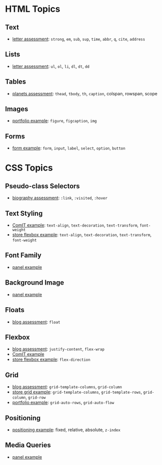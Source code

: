 # HTML Topics

## Text
- [letter assessment](): `strong`, `em`, `sub`, `sup`, `time`, `abbr`, `q`, `cite`, `address`

## Lists
- [letter assessment](): `ul`, `ol`, `li`, `dl`, `dt`, `dd`

## Tables
- [planets assessment](): `thead`, `tbody`, `th`, `caption`, colspan, rowspan, scope 

## Images
- [portfolio example](): `figure`, `figcaption`, `img`

## Forms
- [form example](): `form`, `input`, `label`, `select`, `option`, `button`


# CSS Topics

## Pseudo-class Selectors
- [biography assessment](): `:link`, `:visited`, `:hover`

## Text Styling
- [ComIT example](): `text-align`, `text-decoration`, `text-transform`, `font-weight`
- [store flexbox example](): `text-align`, `text-decoration`, `text-transform`, `font-weight`

## Font Family 
- [panel example]()

## Background Image
- [panel example]()

## Floats
- [blog assessment](): `float`

## Flexbox
- [blog assessment](): `justify-content`, `flex-wrap`
- [ComIT example]()
- [store flexbox example](): `flex-direction`

## Grid
- [blog assessment](): `grid-template-columns`, `grid-column`
- [store grid example](): `grid-template-columns`, `grid-template-rows`, `grid-column`, `grid-row`
- [portfolio example](): `grid-auto-rows`, `grid-auto-flow`

## Positioning
- [positioning example](): fixed, relative, absolute, `z-index`

## Media Queries
- [panel example]()
